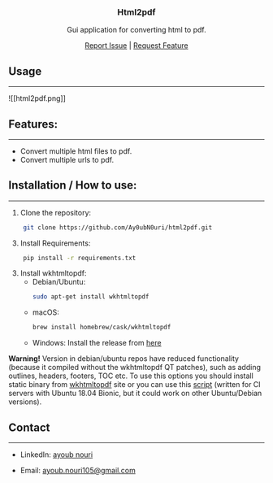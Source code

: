 <h3 align="center">Html2pdf</h3>
<div align="center">
<p align="center">
Gui application for converting html to pdf.
</p>
<a href="https://github.com/Ay0ubN0uri/html2pdf/issues">Report Issue</a>
<span>|</span>
<a href="https://github.com/Ay0ubN0uri/html2pdf/issues">Request Feature</a>
</div>

## Usage
---

![[html2pdf.png]]

## Features:
---
- Convert multiple html files to pdf.
- Convert multiple urls to pdf.

## Installation / How to use:
---
1. Clone the repository:
```bash
	git clone https://github.com/Ay0ubN0uri/html2pdf.git
```
3. Install Requirements:
```bash
	pip install -r requirements.txt
```
3. Install wkhtmltopdf:
	- Debian/Ubuntu:
		```bash
		sudo apt-get install wkhtmltopdf
		```
	- macOS:
		```bash
		brew install homebrew/cask/wkhtmltopdf
		```
	- Windows:
			Install the release from [here](http://google.com)

**Warning!** Version in debian/ubuntu repos have reduced functionality (because it compiled without the wkhtmltopdf QT patches), such as adding outlines, headers, footers, TOC etc. To use this options you should install static binary from [wkhtmltopdf](http://wkhtmltopdf.org/) site or you can use this [script](https://github.com/JazzCore/python-pdfkit/blob/master/ci/before-script.sh) (written for CI servers with Ubuntu 18.04 Bionic, but it could work on other Ubuntu/Debian versions).

## Contact
---
- LinkedIn: [ayoub nouri](https://www.linkedin.com/in/ayoub-nouri-73532a244/)

- Email: ayoub.nouri105@gmail.com